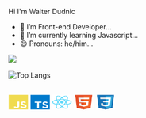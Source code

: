Hi I'm Walter Dudnic 

- 🔭 I’m Front-end Developer...
- 🌱 I’m currently learning Javascript...
- 😄 Pronouns: he/him...

<picture>
  <source
    srcset="https://github-readme-stats.vercel.app/api?username=Walttinhu&show_icons=true&theme=dracula"
    media="(prefers-color-scheme: dark)"
  />
  <source
    srcset="https://github-readme-stats.vercel.app/api?username=Walttinhu&show_icons=true"
    media="(prefers-color-scheme: light), (prefers-color-scheme: no-preference)"
  />
  <img src="https://github-readme-stats.vercel.app/api?username=Walttinhu&show_icons=true" />
</picture>

![Top Langs](https://github-readme-stats.vercel.app/api/top-langs/?username=Walttinhu&layout=compact&theme=dracula)

<div style="display: inline_block"><br>
  <img align="center" alt="Walttinhu-Js" height="30" width="40" src="https://raw.githubusercontent.com/devicons/devicon/master/icons/javascript/javascript-plain.svg">
  <img align="center" alt="Walttinhu-Ts" height="30" width="40" src="https://raw.githubusercontent.com/devicons/devicon/master/icons/typescript/typescript-plain.svg">
  <img align="center" alt="Walttinhu-React" height="30" width="40" src="https://raw.githubusercontent.com/devicons/devicon/master/icons/react/react-original.svg">
  <img align="center" alt="Walttinhu-HTML" height="30" width="40" src="https://raw.githubusercontent.com/devicons/devicon/master/icons/html5/html5-original.svg">
  <img align="center" alt="Walttinhu-CSS" height="30" width="40" src="https://raw.githubusercontent.com/devicons/devicon/master/icons/css3/css3-original.svg">
<!--   <img align="center" alt="Walttinhu-Python" height="30" width="40" src="https://raw.githubusercontent.com/devicons/devicon/master/icons/python/python-original.svg"> -->
  
</div>
